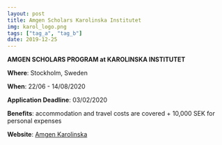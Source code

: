 ```yaml
---
layout: post
title: Amgen Scholars Karolinska Institutet
img: karol_logo.png
tags: ["tag_a", "tag_b"]
date: 2019-12-25
---
```


**AMGEN SCHOLARS PROGRAM at KAROLINSKA INSTITUTET**

**Where**: Stockholm, Sweden 

**When**: 22/06 - 14/08/2020

**Application Deadline**: 03/02/2020

**Benefits**: accommodation and travel costs are covered + 10,000 SEK for personal expenses 

**Website**: [Amgen Karolinska](https://education.ki.se/amgen-scholars-program-at-karolinska-institutet)


